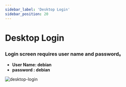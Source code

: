 ```yaml
---
sidebar_label: 'Desktop Login'
sidebar_position: 20
---
```


# Desktop Login

### Login screen requires user name and password。

- **User Name: debian**
- **password : debian**

![desktop-login](/docs/meles/login.webp)